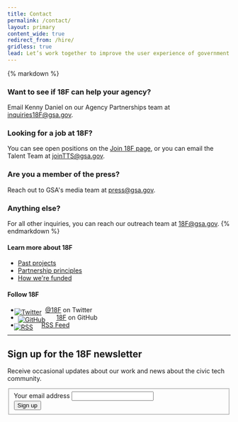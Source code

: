 ```yaml
---
title: Contact
permalink: /contact/
layout: primary
content_wide: true
redirect_from: /hire/
gridless: true
lead: Let’s work together to improve the user experience of government.
---
```

<div class="usa-grid">
<div class="usa-section usa-width-two-thirds">
{% markdown %}

### Want to see if 18F can help your agency?
Email Kenny Daniel on our Agency Partnerships team at [inquiries18F@gsa.gov](mailto:inquiries18F@gsa.gov).

### Looking for a job at 18F?
You can see open positions on the [Join 18F page](https://join.18f.gov), or you can email the Talent Team at [joinTTS@gsa.gov](mailto:joinTTS@gsa.gov).

### Are you a member of the press?
Reach out to GSA's media team at [press@gsa.gov](mailto:press@gsa.gov).

### Anything else?
For all other inquiries, you can reach our outreach team at [18F@gsa.gov](mailto:18F@gsa.gov).
{% endmarkdown %}

</div>

<aside class="usa-section usa-grid-reversed-right usa-width-one-third">
  <h4 class="sidebar-heading-border">Learn more about 18F</h4>
  <ul>
    <li><a href="https://18f.gsa.gov/what-we-deliver/">Past projects</a></li>
    <li><a href="https://18f.gsa.gov/partnership-principles/">Partnership principles</a></li>
    <li><a href="https://18f.gsa.gov/about/#funding-and-agreements">How we're funded</a></li>
  </ul>
  <h4 class="sidebar-heading-border">Follow 18F</h4>
  <ul class="usa-unstyled-list">
    <li>
      <!-- Inline CSS styles because these are only used this way here -->
      <a href="https://twitter.com/18F"><img class="sidebar-icon-twitter" style="position: relative; top: 5px; left: -8px;" src="{{ site.baseurl }}/assets/img/social-icons/svg/twitter16.svg" alt="Twitter">@18F</a> on Twitter
    </li>
    <li>
      <a href="https://github.com/18F"><img class="sidebar-icon-github" style="position: relative; top: 5px; margin-right: 25px;" src="{{ site.baseurl }}/assets/img/social-icons/svg/github.svg" alt="GitHub">18F</a> on GitHub
    </li>
    <li>
      <a href="{{ site.baseurl }}/feed.xml"><img class="sidebar-icon-rss" style="position: relative; top: 5px; left: -9px; margin-right: 10px;" src="{{ site.baseurl }}/assets/img/social-icons/svg/rss25.svg" alt="RSS" />RSS Feed</a>
    </li>
  </ul>
</aside>
</div>

<div class="usa-grid usa-grid-line">
  <hr/>
</div>

<div class="usa-section usa-grid">
  <h2>Sign up for the 18F newsletter</h2>
  <div class="usa-width-one-half">
    <p>Receive occasional updates about our work and news about the civic tech community.</p>
  </div>
  <div class="usa-width-one-half">
    <form class="newsletter" id="GD-snippet-form" action="https://public.govdelivery.com/accounts/USGSATTS/subscriber/qualify?qsp=USGSATTS_4" accept-charset="UTF-8" method="post" target="_blank">
      <input name="utf8" type="hidden" value="&#x2713;">
      <input type="hidden" name="authenticity_token" value="BVsScV3cJRnFoVEu3356C3aW2YOaOpp/VH1/TrYPxME4KWzNT/7ABzgRFh1wpp3UA6+C6PZX4tirvSU4VE5KcQ==">
      <fieldset>
        <div class="form-group">
          <label for="email">Your email address</label>
          <input type="text" name="email" id="email">
        </div>
        <input type="submit" name="commit" value="Sign up" class="form_button">
      </fieldset>
    </form>
  </div>
</div>
